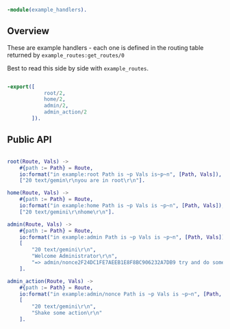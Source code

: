 ```erlang
-module(example_handlers).

```

## Overview

These are example handlers - each one is defined in the routing table returned by `example_routes:get_routes/0`

Best to read this side by side with `example_routes`.

```erlang

-export([
			root/2,
			home/2,
			admin/2,
			admin_action/2
		]).

```

## Public API

```erlang

root(Route, Vals) ->
	#{path := Path} = Route,
	io:format("in example:root Path is ~p Vals is~p~n", [Path, Vals]),
	["20 text/gemin\r\nyou are in root\r\n"].

home(Route, Vals) ->
	#{path := Path} = Route,
	io:format("in example:home Path is ~p Vals is ~p~n", [Path, Vals]),
	["20 text/gemini\r\nhome\r\n"].

admin(Route, Vals) ->
	#{path := Path} = Route,
	io:format("in example:admin Path is ~p Vals is ~p~n", [Path, Vals]),
	[
		"20 text/gemini\r\n",
		"Welcome Administrator\r\n",
		"=> admin/nonce2F24DC1FE7AEEB1E8F8BC906232A7DB9 try and do something\r\n"
	].

admin_action(Route, Vals) ->
	#{path := Path} = Route,
	io:format("in example:admin/nonce Path is ~p Vals is ~p~n", [Path, Vals]),
	[
		"20 text/gemini\r\n",
		"Shake some action\r\n"
	].

```
